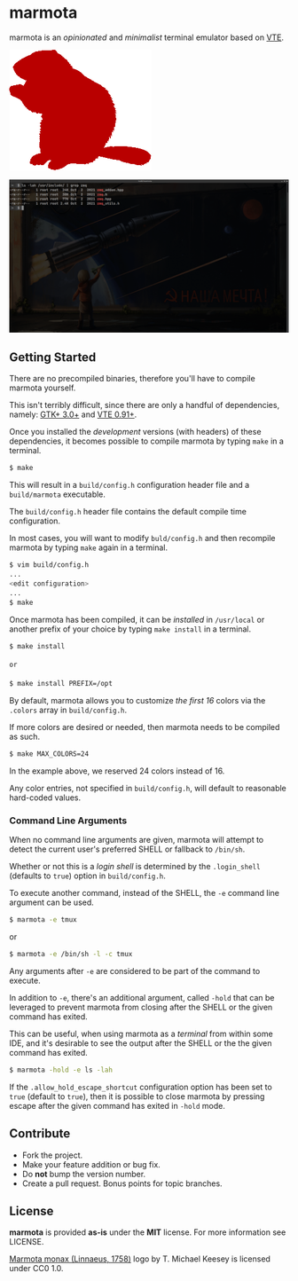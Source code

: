 marmota
=======
marmota is an _opinionated_ and _minimalist_ terminal emulator based on [VTE][1].

![marmota logo by T. Michael Keesey](res/marmota_red.png)

![demo screenshot](res/demo.png)

Getting Started
---------------
There are no precompiled binaries, therefore you'll have to compile marmota yourself.

This isn't terribly difficult, since there are only a handful of dependencies,
namely: [GTK+ 3.0+][2] and [VTE 0.91+][1].

Once you installed the _development_ versions (with headers) of these dependencies,
it becomes possible to compile marmota by typing `make` in a terminal.

```bash
$ make
```

This will result in a `build/config.h` configuration header file and a `build/marmota` executable.

The `build/config.h` header file contains the default compile time configuration.

In most cases, you will want to modify `buld/config.h` and then recompile marmota
by typing `make` again in a terminal.

```bash
$ vim build/config.h
...
<edit configuration>
...
$ make
```

Once marmota has been compiled, it can be _installed_ in `/usr/local` or
another prefix of your choice by typing `make install` in a terminal.

```bash
$ make install

or

$ make install PREFIX=/opt
```

By default, marmota allows you to customize _the first 16_ colors via the
`.colors` array in `build/config.h`.

If more colors are desired or needed, then marmota needs to be compiled as such.

```bash
$ make MAX_COLORS=24
```

In the example above, we reserved 24 colors instead of 16.

Any color entries, not specified in `build/config.h`, will default to reasonable
hard-coded values.

### Command Line Arguments
When no command line arguments are given, marmota will attempt to detect the current
user's preferred SHELL or fallback to `/bin/sh`.

Whether or not this is a _login shell_ is determined by the `.login_shell`
(defaults to `true`) option in `build/config.h`.

To execute another command, instead of the SHELL, the `-e` command
line argument can be used.

```bash
$ marmota -e tmux
```

or

```bash
$ marmota -e /bin/sh -l -c tmux
```

Any arguments after `-e` are considered to be part of the command to execute.

In addition to `-e`, there's an additional argument, called `-hold` that can be
leveraged to prevent marmota from closing after the SHELL or the given command has
exited.

This can be useful, when using marmota as a _terminal_ from within some IDE, and
it's desirable to see the output after the SHELL or the the given command has
exited.

```bash
$ marmota -hold -e ls -lah
```

If the `.allow_hold_escape_shortcut` configuration option has been set to `true`
(default to `true`), then it is possible to close marmota by pressing escape
after the given command has exited in `-hold` mode.

Contribute
----------
* Fork the project.
* Make your feature addition or bug fix.
* Do **not** bump the version number.
* Create a pull request. Bonus points for topic branches.

License
-------
**marmota** is provided **as-is** under the **MIT** license.
For more information see LICENSE.

[Marmota monax (Linnaeus, 1758)][3] logo by T. Michael Keesey is licensed under CC0 1.0.

[1]: https://gitlab.gnome.org/GNOME/vte
[2]: https://www.gtk.org/
[3]: http://phylopic.org/image/eee50efb-40dc-47d0-b2cb-52a14a5e0e51/
